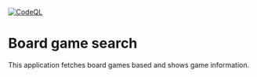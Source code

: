 [![CodeQL](https://github.com/vipotin/board-game-search/actions/workflows/codeql-analysis.yml/badge.svg?branch=main)](https://github.com/vipotin/board-game-search/actions/workflows/codeql-analysis.yml)

# Board game search

This application fetches board games based and shows game information.
